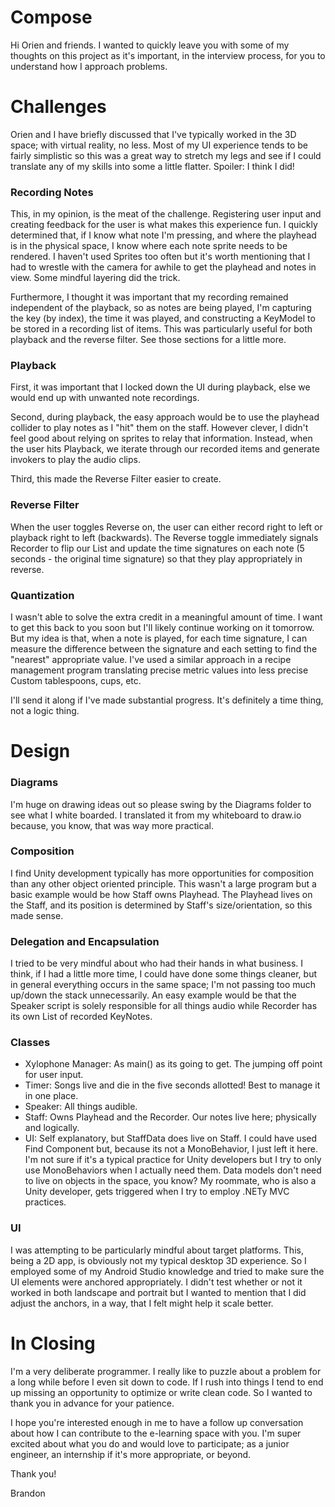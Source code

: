 # Compose

Hi Orien and friends. I wanted to quickly leave you with some of my thoughts on this project as it's important, in the interview process, for you to understand how I approach problems.

# Challenges
Orien and I have briefly discussed that I've typically worked in the 3D space; with virtual reality, no less. Most of my UI experience tends to be fairly simplistic so this was a great way to stretch my legs and see if I could translate any of my skills into some a little flatter. Spoiler: I think I did!

### Recording Notes
This, in my opinion, is the meat of the challenge. Registering user input and creating feedback for the user is what makes this experience fun. I quickly determined that, if I know what note I'm pressing, and where the playhead is in the physical space, I know where each note sprite needs to be rendered. I haven't used Sprites too often but it's worth mentioning that I had to wrestle with the camera for awhile to get the playhead and notes in view. Some mindful layering did the trick.

Furthermore, I thought it was important that my recording remained independent of the playback, so as notes are being played, I'm capturing the key (by index), the time it was played, and constructing a KeyModel to be stored in a recording list of items. This was particularly useful for both playback and the reverse filter. See those sections for a little more.

### Playback
First, it was important that I locked down the UI during playback, else we would end up with unwanted note recordings.

Second, during playback, the easy approach would be to use the playhead collider to play notes as I "hit" them on the staff. However clever, I didn't feel good about relying on sprites to relay that information. Instead, when the user hits Playback, we iterate through our recorded items and generate invokers to play the audio clips.

Third, this made the Reverse Filter easier to create.

### Reverse Filter
When the user toggles Reverse on, the user can either record right to left or playback right to left (backwards). The Reverse toggle immediately signals Recorder to flip our List and update the time signatures on each note (5 seconds - the original time signature) so that they play appropriately in reverse.

### Quantization
I wasn't able to solve the extra credit in a meaningful amount of time. I want to get this back to you soon but I'll likely continue working on it tomorrow. But my idea is that, when a note is played, for each time signature, I can measure the difference between the signature and each setting to find the "nearest" appropriate value. I've used a similar approach in a recipe management program translating precise metric values into less precise Custom tablespoons, cups, etc.

I'll send it along if I've made substantial progress. It's definitely a time thing, not a logic thing.

# Design

### Diagrams
I'm huge on drawing ideas out so please swing by the Diagrams folder to see what I white boarded. I translated it from my whiteboard to draw.io because, you know, that was way more practical.

### Composition
I find Unity development typically has more opportunities for composition than any other object oriented principle. This wasn't a large program but a basic example would be how Staff owns Playhead. The Playhead lives on the Staff, and its position is determined by Staff's size/orientation, so this made sense.

### Delegation and Encapsulation
I tried to be very mindful about who had their hands in what business. I think, if I had a little more time, I could have done some things cleaner, but in general everything occurs in the same space; I'm not passing too much up/down the stack unnecessarily. An easy example would be that the Speaker script is solely responsible for all things audio while Recorder has its own List of recorded KeyNotes.

### Classes
 - Xylophone Manager: As main() as its going to get. The jumping off point for user input.
 - Timer: Songs live and die in the five seconds allotted! Best to manage it in one place.
 - Speaker: All things audible.
 - Staff: Owns Playhead and the Recorder. Our notes live here; physically and logically.
 - UI: Self explanatory, but StaffData does live on Staff. I could have used Find Component but, because its not a MonoBehavior, I just left it here. I'm not sure if it's a typical practice for Unity developers but I try to only use MonoBehaviors when I actually need them. Data models don't need to live on objects in the space, you know? My roommate, who is also a Unity developer, gets triggered when I try to employ .NETy MVC practices.

### UI
I was attempting to be particularly mindful about target platforms. This, being a 2D app, is obviously not my typical desktop 3D experience. So I employed some of my Android Studio knowledge and tried to make sure the UI elements were anchored appropriately. I didn't test whether or not it worked in both landscape and portrait but I wanted to mention that I did adjust the anchors, in a way, that I felt might help it scale better.

# In Closing
I'm a very deliberate programmer. I really like to puzzle about a problem for a long while before I even sit down to code. If I rush into things I tend to end up missing an opportunity to optimize or write clean code. So I wanted to thank you in advance for your patience.

I hope you're interested enough in me to have a follow up conversation about how I can contribute to the e-learning space with you. I'm super excited about what you do and would love to participate; as a junior engineer, an internship if it's more appropriate, or beyond.

Thank you!

Brandon
